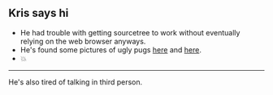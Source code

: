 ## Kris says hi

* He had trouble with getting sourcetree to work without eventually relying on the web browser anyways.
* He's found some pictures of ugly pugs [here](ddg.gg.com?q=!gi+ugly+pugs) and [here](ddg.gg.com?q=!gi+ugly+bulldogs).
* :boom:

---

He's also tired of talking in third person.
